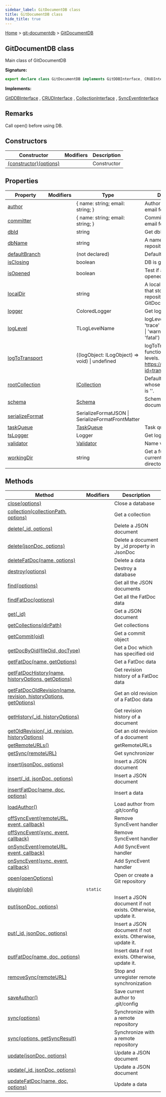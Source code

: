```yaml
---
sidebar_label: GitDocumentDB class
title: GitDocumentDB class
hide_title: true
---
```


[Home](./index.md) &gt; [git-documentdb](./git-documentdb.md) &gt; [GitDocumentDB](./git-documentdb.gitdocumentdb.md)

## GitDocumentDB class

Main class of GitDocumentDB

<b>Signature:</b>

```typescript
export declare class GitDocumentDB implements GitDDBInterface, CRUDInterface, CollectionInterface, SyncEventInterface 
```
<b>Implements:</b>

[GitDDBInterface](./git-documentdb.gitddbinterface.md) , [CRUDInterface](./git-documentdb.crudinterface.md) , [CollectionInterface](./git-documentdb.collectioninterface.md) , [SyncEventInterface](./git-documentdb.synceventinterface.md)

## Remarks

Call open() before using DB.

## Constructors

|  Constructor | Modifiers | Description |
|  --- | --- | --- |
|  [(constructor)(options)](./git-documentdb.gitdocumentdb._constructor_.md) |  | Constructor |

## Properties

|  Property | Modifiers | Type | Description |
|  --- | --- | --- | --- |
|  [author](./git-documentdb.gitdocumentdb.author.md) |  | { name: string; email: string; } | Author name and email for commit |
|  [committer](./git-documentdb.gitdocumentdb.committer.md) |  | { name: string; email: string; } | Committer name and email for commit |
|  [dbId](./git-documentdb.gitdocumentdb.dbid.md) |  | string | Get dbId |
|  [dbName](./git-documentdb.gitdocumentdb.dbname.md) |  | string | A name of a Git repository |
|  [defaultBranch](./git-documentdb.gitdocumentdb.defaultbranch.md) |  | (not declared) | Default Git branch |
|  [isClosing](./git-documentdb.gitdocumentdb.isclosing.md) |  | boolean | DB is going to close |
|  [isOpened](./git-documentdb.gitdocumentdb.isopened.md) |  | boolean | Test if a database is opened |
|  [localDir](./git-documentdb.gitdocumentdb.localdir.md) |  | string | A local directory path that stores repositories of GitDocumentDB |
|  [logger](./git-documentdb.gitdocumentdb.logger.md) |  | ColoredLogger | Get logger |
|  [logLevel](./git-documentdb.gitdocumentdb.loglevel.md) |  | TLogLevelName | logLevel ('silly' \| 'trace' \| 'debug' \| 'info' \| 'warn' \| 'error' \| 'fatal') |
|  [logToTransport](./git-documentdb.gitdocumentdb.logtotransport.md) |  | ((logObject: ILogObject) =&gt; void) \| undefined | logToTransport function for all log levels. See https://tslog.js.org/\#/?id=transports |
|  [rootCollection](./git-documentdb.gitdocumentdb.rootcollection.md) |  | [ICollection](./git-documentdb.icollection.md) | Default collection whose collectionPath is ''. |
|  [schema](./git-documentdb.gitdocumentdb.schema.md) |  | [Schema](./git-documentdb.schema.md) | Schema for specific document type |
|  [serializeFormat](./git-documentdb.gitdocumentdb.serializeformat.md) |  | SerializeFormatJSON \| SerializeFormatFrontMatter |  |
|  [taskQueue](./git-documentdb.gitdocumentdb.taskqueue.md) |  | [TaskQueue](./git-documentdb.taskqueue.md) | Task queue |
|  [tsLogger](./git-documentdb.gitdocumentdb.tslogger.md) |  | Logger | Get logger |
|  [validator](./git-documentdb.gitdocumentdb.validator.md) |  | [Validator](./git-documentdb.validator.md) | Name validator |
|  [workingDir](./git-documentdb.gitdocumentdb.workingdir.md) |  | string | Get a full path of the current Git working directory |

## Methods

|  Method | Modifiers | Description |
|  --- | --- | --- |
|  [close(options)](./git-documentdb.gitdocumentdb.close.md) |  | Close a database |
|  [collection(collectionPath, options)](./git-documentdb.gitdocumentdb.collection.md) |  | Get a collection |
|  [delete(\_id, options)](./git-documentdb.gitdocumentdb.delete.md) |  | Delete a JSON document |
|  [delete(jsonDoc, options)](./git-documentdb.gitdocumentdb.delete_1.md) |  | Delete a document by \_id property in JsonDoc |
|  [deleteFatDoc(name, options)](./git-documentdb.gitdocumentdb.deletefatdoc.md) |  | Delete a data |
|  [destroy(options)](./git-documentdb.gitdocumentdb.destroy.md) |  | Destroy a database |
|  [find(options)](./git-documentdb.gitdocumentdb.find.md) |  | Get all the JSON documents |
|  [findFatDoc(options)](./git-documentdb.gitdocumentdb.findfatdoc.md) |  | Get all the FatDoc data |
|  [get(\_id)](./git-documentdb.gitdocumentdb.get.md) |  | Get a JSON document |
|  [getCollections(dirPath)](./git-documentdb.gitdocumentdb.getcollections.md) |  | Get collections |
|  [getCommit(oid)](./git-documentdb.gitdocumentdb.getcommit.md) |  | Get a commit object |
|  [getDocByOid(fileOid, docType)](./git-documentdb.gitdocumentdb.getdocbyoid.md) |  | Get a Doc which has specified oid |
|  [getFatDoc(name, getOptions)](./git-documentdb.gitdocumentdb.getfatdoc.md) |  | Get a FatDoc data |
|  [getFatDocHistory(name, historyOptions, getOptions)](./git-documentdb.gitdocumentdb.getfatdochistory.md) |  | Get revision history of a FatDoc data |
|  [getFatDocOldRevision(name, revision, historyOptions, getOptions)](./git-documentdb.gitdocumentdb.getfatdocoldrevision.md) |  | Get an old revision of a FatDoc data |
|  [getHistory(\_id, historyOptions)](./git-documentdb.gitdocumentdb.gethistory.md) |  | Get revision history of a document |
|  [getOldRevision(\_id, revision, historyOptions)](./git-documentdb.gitdocumentdb.getoldrevision.md) |  | Get an old revision of a document |
|  [getRemoteURLs()](./git-documentdb.gitdocumentdb.getremoteurls.md) |  | getRemoteURLs |
|  [getSync(remoteURL)](./git-documentdb.gitdocumentdb.getsync.md) |  | Get synchronizer |
|  [insert(jsonDoc, options)](./git-documentdb.gitdocumentdb.insert.md) |  | Insert a JSON document |
|  [insert(\_id, jsonDoc, options)](./git-documentdb.gitdocumentdb.insert_1.md) |  | Insert a JSON document |
|  [insertFatDoc(name, doc, options)](./git-documentdb.gitdocumentdb.insertfatdoc.md) |  | Insert a data |
|  [loadAuthor()](./git-documentdb.gitdocumentdb.loadauthor.md) |  | Load author from .git/config |
|  [offSyncEvent(remoteURL, event, callback)](./git-documentdb.gitdocumentdb.offsyncevent.md) |  | Remove SyncEvent handler |
|  [offSyncEvent(sync, event, callback)](./git-documentdb.gitdocumentdb.offsyncevent_1.md) |  | Remove SyncEvent handler |
|  [onSyncEvent(remoteURL, event, callback)](./git-documentdb.gitdocumentdb.onsyncevent.md) |  | Add SyncEvent handler |
|  [onSyncEvent(sync, event, callback)](./git-documentdb.gitdocumentdb.onsyncevent_1.md) |  | Add SyncEvent handler |
|  [open(openOptions)](./git-documentdb.gitdocumentdb.open.md) |  | Open or create a Git repository |
|  [plugin(obj)](./git-documentdb.gitdocumentdb.plugin.md) | <code>static</code> |  |
|  [put(jsonDoc, options)](./git-documentdb.gitdocumentdb.put.md) |  | Insert a JSON document if not exists. Otherwise, update it. |
|  [put(\_id, jsonDoc, options)](./git-documentdb.gitdocumentdb.put_1.md) |  | Insert a JSON document if not exists. Otherwise, update it. |
|  [putFatDoc(name, doc, options)](./git-documentdb.gitdocumentdb.putfatdoc.md) |  | Insert data if not exists. Otherwise, update it. |
|  [removeSync(remoteURL)](./git-documentdb.gitdocumentdb.removesync.md) |  | Stop and unregister remote synchronization |
|  [saveAuthor()](./git-documentdb.gitdocumentdb.saveauthor.md) |  | Save current author to .git/config |
|  [sync(options)](./git-documentdb.gitdocumentdb.sync.md) |  | Synchronize with a remote repository |
|  [sync(options, getSyncResult)](./git-documentdb.gitdocumentdb.sync_1.md) |  | Synchronize with a remote repository |
|  [update(jsonDoc, options)](./git-documentdb.gitdocumentdb.update.md) |  | Update a JSON document |
|  [update(\_id, jsonDoc, options)](./git-documentdb.gitdocumentdb.update_1.md) |  | Update a JSON document |
|  [updateFatDoc(name, doc, options)](./git-documentdb.gitdocumentdb.updatefatdoc.md) |  | Update a data |

